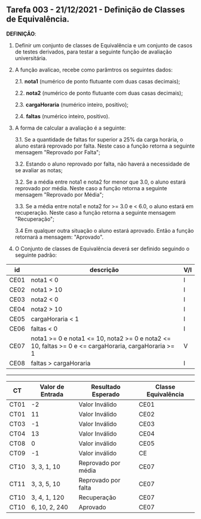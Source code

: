 ## Tarefa 003 - 21/12/2021 - Definição de Classes de Equivalência.

**DEFINIÇÃO**:

1. Definir um conjunto de classes de Equivalência e um conjunto de casos de testes derivados, para testar a seguinte função de avaliação universitária.

2. A função avalicao, recebe como parâmtros os seguintes dados:

   2.1. **nota1** (numérico de ponto flutuante com duas casas decimais);

   2.2. **nota2** (numérico de ponto flutuante com duas casas decimais);

   2.3. **cargaHoraria** (numérico inteiro, positivo);

   2.4. **faltas** (numérico inteiro, positivo).

3. A forma de calcular a avaliação é a seguinte:

   3.1. Se a quantidade de faltas for superior a 25% da carga horária, o aluno estará reprovado por falta. Neste caso a função retorna a seguinte mensagem "Reprovado por Falta";

   3.2. Estando o aluno reprovado por falta, não haverá a necessidade de se avaliar as notas;

   3.2. Se a média entre nota1 e nota2 for menor que 3.0, o aluno estará reprovado por média. Neste caso a função retorna a seguinte mensagem "Reprovado por Média";

   3.3. Se a média entre nota1 e nota2 for >= 3.0 e < 6.0, o aluno estará em recuperação. Neste caso a função retorna a seguinte mensagem "Recuperação";

   3.4 Em qualquer outra situação o aluno estará aprovado. Então a função retornará a mensagem: "Aprovado".

4. O Conjunto de classes de Equivalência deverá ser definido seguindo o seguinte padrão:

| id   | descrição                                                                                            | V/I |
| ---- | ---------------------------------------------------------------------------------------------------- | --- |
| CE01 | nota1 < 0                                                                                            | I   |
| CE02 | nota1 > 10                                                                                           | I   |
| CE03 | nota2 < 0                                                                                            | I   |
| CE04 | nota2 > 10                                                                                           | I   |
| CE05 | cargaHoraria < 1                                                                                     | I   |
| CE06 | faltas < 0                                                                                           | I   |
| CE07 | nota1 >= 0 e nota1 <= 10, nota2 >= 0 e nota2 <= 10, faltas >= 0 e <= cargaHoraria, cargaHoraria >= 1 | V   |
| CE08 | faltas > cargaHoraria                                                                                | I   |

---

| CT   | Valor de Entrada | Resultado Esperado  | Classe Equivalência |
| ---- | ---------------- | ------------------- | ------------------- |
| CT01 | -2               | Valor Inválido      | CE01                |
| CT01 | 11               | Valor Inválido      | CE02                |
| CT03 | -1               | Valor Inválido      | CE03                |
| CT04 | 13               | Valor Inválido      | CE04                |
| CT08 | 0                | Valor inválido      | CE05                |
| CT09 | -1               | Valor inválido      | CE                  |
| CT10 | 3, 3, 1, 10      | Reprovado por média | CE07                |
| CT11 | 3, 3, 5, 10      | Reprovado por falta | CE07                |
| CT10 | 3, 4, 1, 120     | Recuperação         | CE07                |
| CT10 | 6, 10, 2, 240    | Aprovado            | CE07                |
